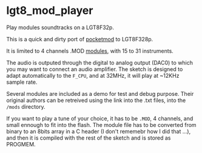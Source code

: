 # lgt8_mod_player
Play modules soundtracks on a LGT8F32p.

This is a quick and dirty port of [pocketmod](https://github.com/rombankzero/pocketmod) to LGT8F328p.

It is limited to 4 channels .MOD [modules](https://en.wikipedia.org/wiki/MOD_(file_format)), with 15 to 31 instruments.

The audio is outputed through the digital to analog output (DAC0) to which you may want to connect an audio amplifier.
The sketch is designed to adapt automatically to the `F_CPU`, and at 32MHz, it will play at ~12KHz sample rate.

Several modules are included as a demo for test and debug purpose. Their original authors can be retreived using the link into the .txt files, into the `/mods` directory.

If you want to play a tune of your choice, it has to be `.MOD`, 4 channels, and small ennough to fit into the flash.
The module file has to be converted from binary to an 8bits array in a C header (I don't rememebr how I did that ...), and then it is compiled with the rest of the sketch and is stored as PROGMEM.


